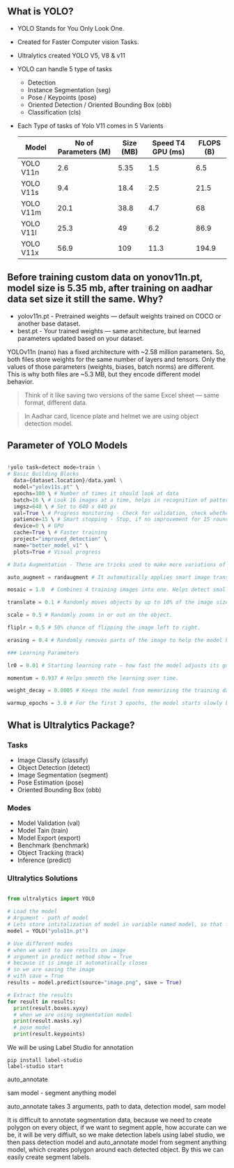 ## What is YOLO?
- YOLO Stands for You Only Look One.
- Created for Faster Computer vision Tasks.
- Ultralytics created YOLO V5, V8 & v11
- YOLO can handle 5 type of tasks
    - Detection
    - Instance Segmentation (seg)
    - Pose / Keypoints (pose)
    - Oriented Detection /  Oriented Bounding Box (obb)
    - Classification (cls)
- Each Type of tasks of Yolo V11 comes in 5 Varients
  
  Model | No of Parameters (M) | Size (MB) | Speed T4 GPU (ms) | FLOPS (B)
  --- | --- | --- | --- | ---
  YOLO V11n | 2.6 | 5.35 | 1.5 | 6.5
  YOLO V11s | 9.4 | 18.4 | 2.5 | 21.5
  YOLO V11m | 20.1 | 38.8 | 4.7 | 68
  YOLO V11l | 25.3 | 49 | 6.2 | 86.9
  YOLO V11x | 56.9 | 109 | 11.3 | 194.9

## Before training custom data on yonov11n.pt, model size is 5.35 mb, after training on aadhar data set size it still the same. Why?
- yolov11n.pt - Pretrained weights — default weights trained on COCO or another base dataset.
- best.pt - Your trained weights — same architecture, but learned parameters updated based on your dataset.

YOLOv11n (nano) has a fixed architecture with ~2.58 million parameters.
So, both files store weights for the same number of layers and tensors.
Only the values of those parameters (weights, biases, batch norms) are different.
This is why both files are ~5.3 MB, but they encode different model behavior.

> Think of it like saving two versions of the same Excel sheet — same format, different data.

> In Aadhar card, licence plate and helmet we are using object detection model.

## Parameter of YOLO Models
 
```python

!yolo task=detect mode=train \
# Basic Building Blocks
  data={dataset.location}/data.yaml \
  model="yolov11s.pt" \
  epochs=100 \ # Number of times it should look at data
  batch=16 \ # Look 16 images at a time, helps in recognition of pattern, better learining
  imgsz=640 \ # Set to 640 x 640 px
  val=True \ # Progress monitoring - Check for validation, check whether model is improving. Like taking practise test while learning
  patience=15 \ # Smart stopping - Stop, if no improvement for 15 rounds
  device=0 \ # GPU
  cache=True \ # Faster training 
  project="improved_detection" \
  name="better_model_v1" \
  plots=True # Visual progress

# Data Augmentation - These are tricks used to make more variations of your images to help the model generalize better.

auto_augment = randaugment # It automatically applies smart image transformations (like rotating, flipping, etc.). Helps model handle real-world variations.

mosaic = 1.0  # Combines 4 training images into one. Helps detect small objects better.

translate = 0.1 # Randomly moves objects by up to 10% of the image size.

scale = 0.5 # Randomly zooms in or out on the object.

fliplr = 0.5 # 50% chance of flipping the image left to right.

erasing = 0.4 # Randomly removes parts of the image to help the model become more robust.

### Learning Parameters

lr0 = 0.01 # Starting learning rate — how fast the model adjusts its guesses.

momentum = 0.937 # Helps smooth the learning over time.

weight_decay = 0.0005 # Keeps the model from memorizing the training data.

warmup_epochs = 3.0 # For the first 3 epochs, the model starts slowly before speeding up learning.

```

## What is Ultralytics Package?

### Tasks
- Image Classify (classify)
- Object Detection (detect)
- Image Segmentation (segment)
- Pose Estimation (pose)
- Oriented Bounding Box (obb)


### Modes
- Model Validation (val)
- Model Tain (train)
- Model Export (export)
- Benchmark (benchmark)
- Object Tracking (track)
- Inference (predict)

### Ultralytics Solutions

```python

from ultralytics import YOLO

# Load the model
# Argument - path of model
# Lets store intitalization of model in variable named model, so that futher operations can be carried on model variable. In this way we can use it for multiple purposes.
model = YOLO("yolo11n.pt")

# Use different modes
# when we want to see results on image
# argument in predict method show = True
# because it is image it automatically closes
# so we are saving the image
# with save = True
results = model.predict(source="image.png", save = True)

# Extract the results
for result in results:
  print(result.boxes.xyxy)
  # when we are using segmentation model
  print(result.masks.xy)
  # pose model
  print(result.keypoints)

```

We will be using Label Studio for annotation

```console
pip install label-studio
label-studio start
```

auto_annotate

sam model - segment anything model

auto_annotate takes 3 arguments, path to data, detection model, sam model

It is difficult to annotate segmentation data, because we need to create polygon on every object, if we want to segment apple, how accurate can we be, it will be very diffiult, so we make detection labels using label studio, we then pass detection model and auto_annotate model from segment anything model, which creates polygon around each detected object. By this we can easily create segment labels.

